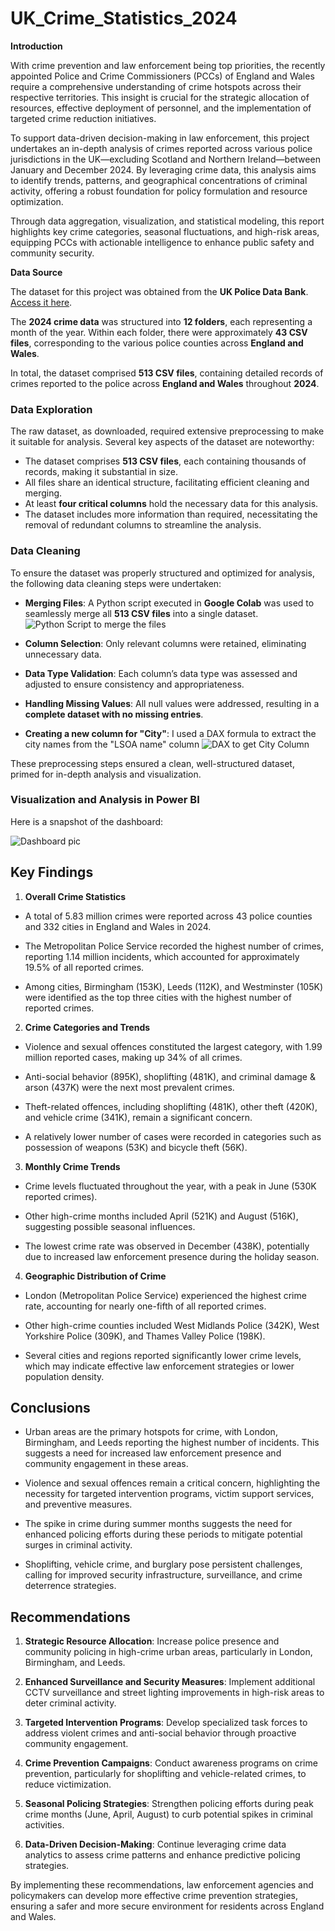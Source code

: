 # UK_Crime_Statistics_2024

**Introduction**  

With crime prevention and law enforcement being top priorities, the recently appointed Police and Crime Commissioners (PCCs) of England and Wales require a comprehensive understanding of crime hotspots across their respective territories. This insight is crucial for the strategic allocation of resources, effective deployment of personnel, and the implementation of targeted crime reduction initiatives.  

To support data-driven decision-making in law enforcement, this project undertakes an in-depth analysis of crimes reported across various police jurisdictions in the UK—excluding Scotland and Northern Ireland—between January and December 2024. By leveraging crime data, this analysis aims to identify trends, patterns, and geographical concentrations of criminal activity, offering a robust foundation for policy formulation and resource optimization.  

Through data aggregation, visualization, and statistical modeling, this report highlights key crime categories, seasonal fluctuations, and high-risk areas, equipping PCCs with actionable intelligence to enhance public safety and community security.

**Data Source**

The dataset for this project was obtained from the **UK Police Data Bank**. [Access it here](https://data.police.uk/data/).  

The **2024 crime data** was structured into **12 folders**, each representing a month of the year. Within each folder, there were approximately **43 CSV files**, corresponding to the various police counties across **England and Wales**.  

In total, the dataset comprised **513 CSV files**, containing detailed records of crimes reported to the police across **England and Wales** throughout **2024**.

### **Data Exploration**  

The raw dataset, as downloaded, required extensive preprocessing to make it suitable for analysis. Several key aspects of the dataset are noteworthy:  

- The dataset comprises **513 CSV files**, each containing thousands of records, making it substantial in size.  
- All files share an identical structure, facilitating efficient cleaning and merging.  
- At least **four critical columns** hold the necessary data for this analysis.  
- The dataset includes more information than required, necessitating the removal of redundant columns to streamline the analysis.  

### **Data Cleaning**  

To ensure the dataset was properly structured and optimized for analysis, the following data cleaning steps were undertaken:  

- **Merging Files**: A Python script executed in **Google Colab** was used to seamlessly merge all **513 CSV files** into a single dataset.
![Python Script to merge the files](https://github.com/user-attachments/assets/bc0693ae-5f41-4b9e-9143-4f6b28d2dbfb)

- **Column Selection**: Only relevant columns were retained, eliminating unnecessary data.  
- **Data Type Validation**: Each column’s data type was assessed and adjusted to ensure consistency and appropriateness.  
- **Handling Missing Values**: All null values were addressed, resulting in a **complete dataset with no missing entries**.
- **Creating a new column for "City"**: I used a DAX formula to extract the city names from the "LSOA name" column
![DAX to get City Column](https://github.com/user-attachments/assets/ffad8441-ceca-4ad7-bc7d-08d59c91478f)

These preprocessing steps ensured a clean, well-structured dataset, primed for in-depth analysis and visualization.

### **Visualization and Analysis in Power BI**

Here is a snapshot of the dashboard:

![Dashboard pic](https://github.com/user-attachments/assets/ef836488-2a3a-463e-9284-60ed34f35828)


## **Key Findings**

1. **Overall Crime Statistics**

- A total of 5.83 million crimes were reported across 43 police counties and 332 cities in England and Wales in 2024.

- The Metropolitan Police Service recorded the highest number of crimes, reporting 1.14 million incidents, which accounted for approximately 19.5% of all reported crimes.

- Among cities, Birmingham (153K), Leeds (112K), and Westminster (105K) were identified as the top three cities with the highest number of reported crimes.

2. **Crime Categories and Trends**

- Violence and sexual offences constituted the largest category, with 1.99 million reported cases, making up 34% of all crimes.

- Anti-social behavior (895K), shoplifting (481K), and criminal damage & arson (437K) were the next most prevalent crimes.

- Theft-related offences, including shoplifting (481K), other theft (420K), and vehicle crime (341K), remain a significant concern.

- A relatively lower number of cases were recorded in categories such as possession of weapons (53K) and bicycle theft (56K).

3. **Monthly Crime Trends**

- Crime levels fluctuated throughout the year, with a peak in June (530K reported crimes).

- Other high-crime months included April (521K) and August (516K), suggesting possible seasonal influences.

- The lowest crime rate was observed in December (438K), potentially due to increased law enforcement presence during the holiday season.

4. **Geographic Distribution of Crime**

- London (Metropolitan Police Service) experienced the highest crime rate, accounting for nearly one-fifth of all reported crimes.

- Other high-crime counties included West Midlands Police (342K), West Yorkshire Police (309K), and Thames Valley Police (198K).

- Several cities and regions reported significantly lower crime levels, which may indicate effective law enforcement strategies or lower population density.

## **Conclusions**

- Urban areas are the primary hotspots for crime, with London, Birmingham, and Leeds reporting the highest number of incidents. This suggests a need for increased law enforcement presence and community engagement in these areas.

- Violence and sexual offences remain a critical concern, highlighting the necessity for targeted intervention programs, victim support services, and preventive measures.

- The spike in crime during summer months suggests the need for enhanced policing efforts during these periods to mitigate potential surges in criminal activity.

- Shoplifting, vehicle crime, and burglary pose persistent challenges, calling for improved security infrastructure, surveillance, and crime deterrence strategies.

## **Recommendations**

1. **Strategic Resource Allocation**: Increase police presence and community policing in high-crime urban areas, particularly in London, Birmingham, and Leeds.

2. **Enhanced Surveillance and Security Measures**: Implement additional CCTV surveillance and street lighting improvements in high-risk areas to deter criminal activity.

3. **Targeted Intervention Programs**: Develop specialized task forces to address violent crimes and anti-social behavior through proactive community engagement.

4. **Crime Prevention Campaigns**: Conduct awareness programs on crime prevention, particularly for shoplifting and vehicle-related crimes, to reduce victimization.

5. **Seasonal Policing Strategies**: Strengthen policing efforts during peak crime months (June, April, August) to curb potential spikes in criminal activities.

6. **Data-Driven Decision-Making**: Continue leveraging crime data analytics to assess crime patterns and enhance predictive policing strategies.

By implementing these recommendations, law enforcement agencies and policymakers can develop more effective crime prevention strategies, ensuring a safer and more secure environment for residents across England and Wales.
